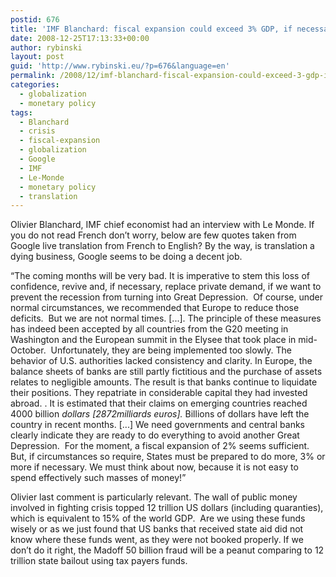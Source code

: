 ```yaml
---
postid: 676
title: 'IMF Blanchard: fiscal expansion could exceed 3% GDP, if necessary'
date: 2008-12-25T17:13:33+00:00
author: rybinski
layout: post
guid: 'http://www.rybinski.eu/?p=676&language=en'
permalink: /2008/12/imf-blanchard-fiscal-expansion-could-exceed-3-gdp-if-necessary/
categories:
  - globalization
  - monetary policy
tags:
  - Blanchard
  - crisis
  - fiscal-expansion
  - globalization
  - Google
  - IMF
  - Le-Monde
  - monetary policy
  - translation
---
```

Olivier Blanchard, IMF chief economist had an interview with Le Monde. If you do not read French don’t worry, below are few quotes taken from Google live translation from French to English? By the way, is translation a dying business, Google seems to be doing a decent job. 

“The coming months will be very bad. It is imperative to stem this loss of confidence, revive and, if necessary, replace private demand, if we want to prevent the recession from turning into Great Depression.  Of course, under normal circumstances, we recommended that Europe to reduce those deficits.  But we are not normal times. [...]. The principle of these measures has indeed been accepted by all countries from the G20 meeting in Washington and the European summit in the Elysee that took place in mid-October.  Unfortunately, they are being implemented too slowly. The behavior of U.S. authorities lacked consistency and clarity. In Europe, the balance sheets of banks are still partly fictitious and the purchase of assets relates to negligible amounts. The result is that banks continue to liquidate their positions. They repatriate in considerable capital they had invested abroad. . It is estimated that their claims on emerging countries reached 4000 billion _dollars [2872milliards euros]._ Billions of dollars have left the country in recent months. [...] We need governments and central banks clearly indicate they are ready to do everything to avoid another Great Depression.  For the moment, a fiscal expansion of 2% seems sufficient.  But, if circumstances so require, States must be prepared to do more, 3% or more if necessary. We must think about now, because it is not easy to spend effectively such masses of money!” 

Olivier last comment is particularly relevant. The wall of public money involved in fighting crisis topped 12 trillion US dollars (including quaranties), which is equivalent to 15% of the world GDP.  Are we using these funds wisely or as we just found that US banks that received state aid did not know where these funds went, as they were not booked properly. If we don’t do it right, the Madoff 50 billion fraud will be a peanut comparing to 12 trillion state bailout using tax payers funds.
